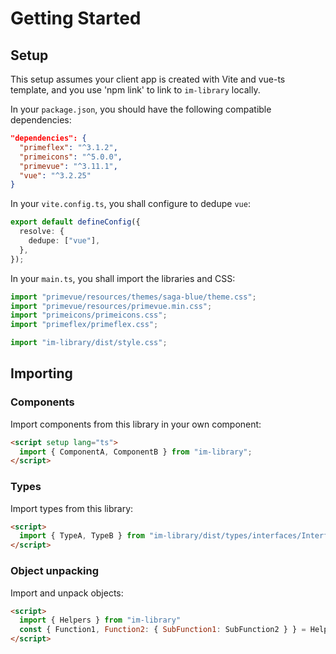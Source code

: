 # Getting Started

## Setup

This setup assumes your client app is created with Vite and vue-ts template, and you use 'npm link' to link to `im-library` locally.

In your `package.json`, you should have the following compatible dependencies:

```json
"dependencies": {
  "primeflex": "^3.1.2",
  "primeicons": "^5.0.0",
  "primevue": "^3.11.1",
  "vue": "^3.2.25"
}
```

In your `vite.config.ts`, you shall configure to dedupe `vue`:

```ts
export default defineConfig({
  resolve: {
    dedupe: ["vue"],
  },
});
```

In your `main.ts`, you shall import the libraries and CSS:

```ts
import "primevue/resources/themes/saga-blue/theme.css";
import "primevue/resources/primevue.min.css";
import "primeicons/primeicons.css";
import "primeflex/primeflex.css";

import "im-library/dist/style.css";
```

## Importing

### Components

Import components from this library in your own component:

```html
<script setup lang="ts">
  import { ComponentA, ComponentB } from "im-library";
</script>
```

### Types

Import types from this library:

```html
<script>
  import { TypeA, TypeB } from "im-library/dist/types/interfaces/Interfaces"
</script>
```

### Object unpacking

Import and unpack objects:

```html
<script>
  import { Helpers } from "im-library"
  const { Function1, Function2: { SubFunction1: SubFunction2 } } = Helpers
</script>
